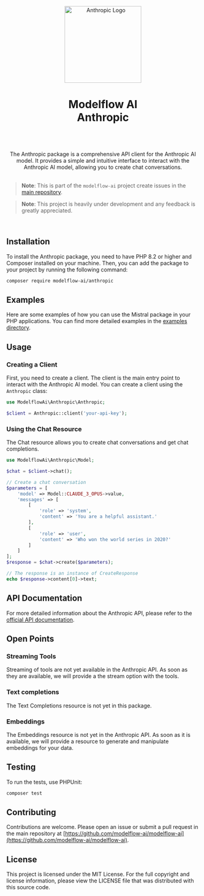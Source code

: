 <br/>
<div align="center">
 <img alt="Anthropic Logo" src="https://avatars.githubusercontent.com/u/152068817?s=768&amp;v=4" width="200" height="200">
</div>

<h1 align="center">
Modelflow AI<br/>
Anthropic<br/>
<br/>
</h1>

<br/>

<div align="center">
The Anthropic package is a comprehensive API client for the Anthropic AI model. It provides a simple and intuitive
interface to interact with the Anthropic AI model, allowing you to create chat conversations.
</div>

<br/>

> **Note**:
> This is part of the `modelflow-ai` project create issues in the [main repository](https://github.com/modelflow-ai/.github).

> **Note**:
> This project is heavily under development and any feedback is greatly appreciated.

<br/>

## Installation

To install the Anthropic package, you need to have PHP 8.2 or higher and Composer installed on your machine. Then, you
can add the package to your project by running the following command:

```bash
composer require modelflow-ai/anthropic
```

## Examples

Here are some examples of how you can use the Mistral package in your PHP applications. You can find more detailed
examples in the [examples directory](examples).

## Usage

### Creating a Client

First, you need to create a client. The client is the main entry point to interact with the Anthropic AI model. You can
create a client using the `Anthropic` class:

```php
use ModelflowAi\Anthropic\Anthropic;

$client = Anthropic::client('your-api-key');
```

### Using the Chat Resource

The Chat resource allows you to create chat conversations and get chat completions.

```php
use ModelflowAi\Anthropic\Model;

$chat = $client->chat();

// Create a chat conversation
$parameters = [
    'model' => Model::CLAUDE_3_OPUS->value,
    'messages' => [
        [
            'role' => 'system',
            'content' => 'You are a helpful assistant.'
        ],
        [
            'role' => 'user',
            'content' => 'Who won the world series in 2020?'
        ]
    ]
];
$response = $chat->create($parameters);

// The response is an instance of CreateResponse
echo $response->content[0]->text;
```

## API Documentation

For more detailed information about the Anthropic API, please refer to
the [official API documentation](https://docs.anthropic.com/claude/reference/getting-started-with-the-api).

## Open Points

### Streaming Tools

Streaming of tools are not yet available in the Anthropic API. As soon as they are available, we will provide a
the stream option with the tools.

### Text completions

The Text Completions resource is not yet in this package.

### Embeddings

The Embeddings resource is not yet in the Anthropic API. As soon as it is available, we will provide a resource to
generate and manipulate embeddings for your data.

## Testing

To run the tests, use PHPUnit:

```bash
composer test
```

## Contributing

Contributions are welcome. Please open an issue or submit a pull request in the main repository
at [https://github.com/modelflow-ai/modelflow-ai](https://github.com/modelflow-ai/modelflow-ai).

## License

This project is licensed under the MIT License. For the full copyright and license information, please view the LICENSE
file that was distributed with this source code.
